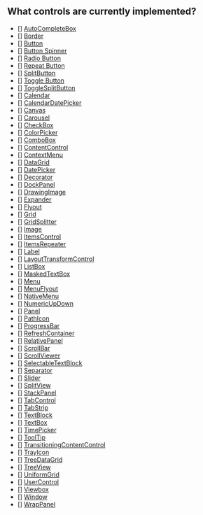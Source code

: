 ## What controls are currently implemented?
- [] [AutoCompleteBox](https://docs.avaloniaui.net/docs/reference/controls/autocompletebox)
- [] [Border](https://docs.avaloniaui.net/docs/reference/controls/border)
- [] [Button](https://docs.avaloniaui.net/docs/reference/controls/buttons/button)
- [] [Button Spinner](https://docs.avaloniaui.net/docs/reference/controls/buttons/buttonspinner)
- [] [Radio Button](https://docs.avaloniaui.net/docs/reference/controls/buttons/radiobutton)
- [] [Repeat Button](https://docs.avaloniaui.net/docs/reference/controls/buttons/repeatbutton)
- [] [SplitButton](https://docs.avaloniaui.net/docs/reference/controls/buttons/splitbutton)
- [] [Toggle Button](https://docs.avaloniaui.net/docs/reference/controls/buttons/togglebutton)
- [] [ToggleSplitButton](https://docs.avaloniaui.net/docs/reference/controls/buttons/togglesplitbutton)
- [] [Calendar](https://docs.avaloniaui.net/docs/reference/controls/calendar/)
- [] [CalendarDatePicker](https://docs.avaloniaui.net/docs/reference/controls/calendar/calendar-date-picker)
- [] [Canvas](https://docs.avaloniaui.net/docs/reference/controls/canvas)
- [] [Carousel](https://docs.avaloniaui.net/docs/reference/controls/carousel)
- [] [CheckBox](https://docs.avaloniaui.net/docs/reference/controls/checkbox)
- [] [ColorPicker](https://docs.avaloniaui.net/docs/reference/controls/colorpicker)
- [] [ComboBox](https://docs.avaloniaui.net/docs/reference/controls/combobox)
- [] [ContentControl](https://docs.avaloniaui.net/docs/reference/controls/contentcontrol)
- [] [ContextMenu](https://docs.avaloniaui.net/docs/reference/controls/contextmenu)
- [] [DataGrid](https://docs.avaloniaui.net/docs/reference/controls/datagrid)
- [] [DatePicker](https://docs.avaloniaui.net/docs/reference/controls/datepicker)
- [] [Decorator](https://docs.avaloniaui.net/docs/reference/controls/decorator)
- [] [DockPanel](https://docs.avaloniaui.net/docs/reference/controls/dockpanel)
- [] [DrawingImage](https://docs.avaloniaui.net/docs/reference/controls/drawingimage)
- [] [Expander](https://docs.avaloniaui.net/docs/reference/controls/expander)
- [] [Flyout](https://docs.avaloniaui.net/docs/reference/controls/flyout)
- [] [Grid](https://docs.avaloniaui.net/docs/reference/controls/grid)
- [] [GridSplitter](https://docs.avaloniaui.net/docs/reference/controls/gridsplitter)
- [] [Image](https://docs.avaloniaui.net/docs/reference/controls/image)
- [] [ItemsControl](https://docs.avaloniaui.net/docs/reference/controls/itemscontrol)
- [] [ItemsRepeater](https://docs.avaloniaui.net/docs/reference/controls/itemsrepeater)
- [] [Label](https://docs.avaloniaui.net/docs/reference/controls/label)
- [] [LayoutTransformControl](https://docs.avaloniaui.net/docs/reference/controls/layouttransformcontrol)
- [] [ListBox](https://docs.avaloniaui.net/docs/reference/controls/listbox)
- [] [MaskedTextBox](https://docs.avaloniaui.net/docs/reference/controls/maskedtextbox)
- [] [Menu](https://docs.avaloniaui.net/docs/reference/controls/menu)
- [] [MenuFlyout](https://docs.avaloniaui.net/docs/reference/controls/menuflyout)
- [] [NativeMenu](https://docs.avaloniaui.net/docs/reference/controls/nativemenu)
- [] [NumericUpDown](https://docs.avaloniaui.net/docs/reference/controls/numericupdown)
- [] [Panel](https://docs.avaloniaui.net/docs/reference/controls/panel)
- [] [PathIcon](https://docs.avaloniaui.net/docs/reference/controls/pathicon)
- [] [ProgressBar](https://docs.avaloniaui.net/docs/reference/controls/progressbar)
- [] [RefreshContainer](https://docs.avaloniaui.net/docs/reference/controls/refreshcontainer)
- [] [RelativePanel](https://docs.avaloniaui.net/docs/reference/controls/relativepanel)
- [] [ScrollBar](https://docs.avaloniaui.net/docs/reference/controls/scrollbar)
- [] [ScrollViewer](https://docs.avaloniaui.net/docs/reference/controls/scrollviewer)
- [] [SelectableTextBlock](https://docs.avaloniaui.net/docs/reference/controls/selectabletextblock)
- [] [Separator](https://docs.avaloniaui.net/docs/reference/controls/separator)
- [] [Slider](https://docs.avaloniaui.net/docs/reference/controls/slider)
- [] [SplitView](https://docs.avaloniaui.net/docs/reference/controls/splitview)
- [] [StackPanel](https://docs.avaloniaui.net/docs/reference/controls/stackpanel)
- [] [TabControl](https://docs.avaloniaui.net/docs/reference/controls/tabcontrol)
- [] [TabStrip](https://docs.avaloniaui.net/docs/reference/controls/tabstrip)
- [] [TextBlock](https://docs.avaloniaui.net/docs/reference/controls/textblock)
- [] [TextBox](https://docs.avaloniaui.net/docs/reference/controls/textbox)
- [] [TimePicker](https://docs.avaloniaui.net/docs/reference/controls/timepicker)
- [] [ToolTip](https://docs.avaloniaui.net/docs/reference/controls/tooltip)
- [] [TransitioningContentControl](https://docs.avaloniaui.net/docs/reference/controls/transitioningcontentcontrol)
- [] [TrayIcon](https://docs.avaloniaui.net/docs/reference/controls/trayicon)
- [] [TreeDataGrid](https://docs.avaloniaui.net/docs/reference/controls/treedatagrid)
- [] [TreeView](https://docs.avaloniaui.net/docs/reference/controls/treeview)
- [] [UniformGrid](https://docs.avaloniaui.net/docs/reference/controls/uniformgrid)
- [] [UserControl](https://docs.avaloniaui.net/docs/reference/controls/usercontrol)
- [] [Viewbox](https://docs.avaloniaui.net/docs/reference/controls/viewbox)
- [] [Window](https://docs.avaloniaui.net/docs/reference/controls/window)
- [] [WrapPanel](https://docs.avaloniaui.net/docs/reference/controls/wrappanel)